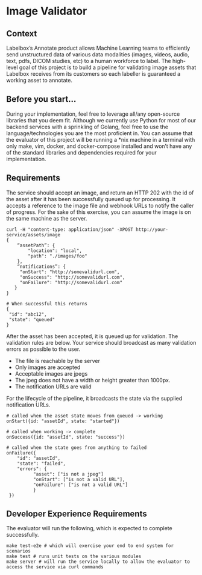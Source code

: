 # Image Validator

## Context

Labelbox’s Annotate product allows Machine Learning teams to efficiently send unstructured data of various data modalities (images, videos, audio, text, pdfs, DICOM studies, etc) to a human workforce to label.
The high-level goal of this project is to build a pipeline for validating image assets that Labelbox receives from its customers so each labeller is guaranteed a working asset to annotate.


## Before you start…

During your implementation, feel free to leverage all/any open-source libraries that you deem fit. 
Although we currently use Python for most of our backend services with a sprinkling of Golang, feel free to use the language/technologies you are the most proficient in. 
You can assume that the evaluator of this project will be running a  *nix machine in a terminal with only make, vim, docker, and docker-compose installed and won’t have any of the standard libraries and dependencies required for your implementation. 

## Requirements

The service should accept an image, and return an HTTP 202 with the id of the asset after it has been successfully queued up for processing.
It accepts a reference to the image file and webhook URLs to notify the caller of progress.
For the sake of this exercise, you can assume the image is on the same machine as the server.

```
curl -H "content-type: application/json" -XPOST http://your-service/assets/image 
{
    “assetPath”: { 
        "location": "local",
        "path": "./images/foo"
    },
    “notifications”: {
     "onStart": "http://somevalidurl.com",
     "onSuccess": "http://somevalidurl.com",
     "onFailure": "http://somevalidurl.com"
   }
}

# When successful this returns
{
 "id": "abc12",
 "state": "queued"
}
```

After the asset has been accepted, it is queued up for validation.
The validation rules are below.
Your service should broadcast as many validation errors as possible to the user.

- The file is reachable by the server
- Only images are accepted
- Acceptable images are jpegs
- The jpeg does not have a width or height greater than 1000px.
- The notification URLs are valid

For the lifecycle of the pipeline, it broadcasts the state via the supplied notification URLs.

```
# called when the asset state moves from queued -> working
onStart({id: "assetId", state: "started"}) 

# called when working -> complete
onSuccess({id: "assetId", state: "success"})

# called when the state goes from anything to failed
onFailure({  
    "id": "assetId",
    "state": "failed",
    "errors": {
          "asset": ["is not a jpeg"]
          "onStart": ["is not a valid URL"],
          "onFailure": ["is not a valid URL"]
          }
 })
```

## Developer Experience Requirements

The evaluator will run the following, which is expected to complete successfully.

```
make test-e2e # which will exercise your end to end system for scenarios
make test # runs unit tests on the various modules
make server # will run the service locally to allow the evaluator to access the service via curl commands
```

